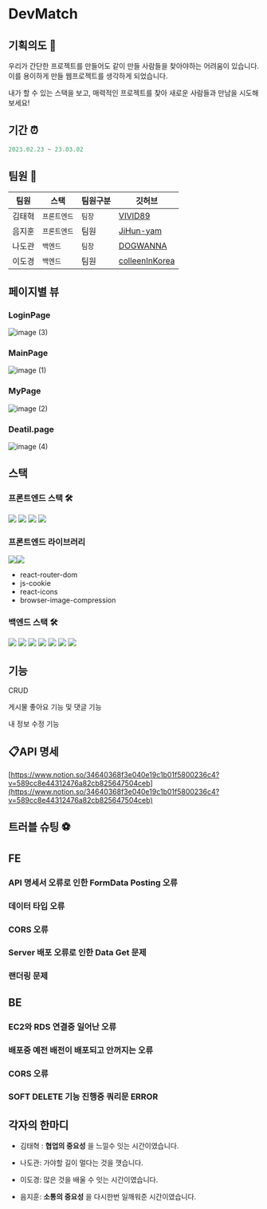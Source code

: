 # DevMatch 

## 기획의도 📖

우리가 간단한 프로젝트를 만들어도 같이 만들 사람들을 찾아야하는 어려움이 있습니다. 
이를 용이하게 만들 웹프로젝트를 생각하게 되었습니다. 

내가 할 수 있는 스택을 보고, 매력적인 프로젝트를 찾아 
새로운 사람들과 만남을 시도해 보세요! 

## 기간 ⏰

```js
2023.02.23 ~ 23.03.02 
```

## 팀원 👻



| 팀원   | 스택         | 팀원구분 | 깃허브       
| ------ | ------------ | -------- | ------------------------------------------- | 
| 김태혁 | `프론트엔드`  | `팀장`        | [VIVID89](https://github.com/VIVID89)           |
| 음지훈 | `프론트엔드`  | 팀원         | [JiHun-yam](https://github.com/JiHun-yam?tab=repositories)      | 
| 나도관 | `백엔드`        | `팀장`        | [DOGWANNA](https://github.com/DOGWANNA)   |     
| 이도경 | `백엔드`        | 팀원         | [colleenInKorea](https://github.com/colleenInKorea) |    


## 페이지별 뷰 

### LoginPage

![image (3)](https://user-images.githubusercontent.com/95469708/222407128-c47f399f-a436-465a-982b-c79efc60fd81.png)

### MainPage

![image (1)](https://user-images.githubusercontent.com/95469708/222407323-86f70226-54ce-478d-8810-3a922f62be65.png)

### MyPage


![image (2)](https://user-images.githubusercontent.com/95469708/222407404-69cc7ef0-0981-4394-a0ed-f9c18c38281e.png)

### Deatil.page

![image (4)](https://user-images.githubusercontent.com/95469708/222407232-fe8755d3-733f-4409-a55c-3dca7ba58f27.png)


## 스택 


### 프론트엔드 스택 🛠️

![](https://img.shields.io/badge/JavaScript-F7DF1E?style=for-the-badge&logo=JavaScript&logoColor=white)  ![](https://img.shields.io/badge/React-61DAFB?style=for-the-badge&logo=React&logoColor=white) ![](https://camo.githubusercontent.com/7528aeb46d42b9f649b4e10f9356b5efee80ed7bcc19e32b6fba9d476a3c0a23/68747470733a2f2f696d672e736869656c64732e696f2f62616467652f726561637471756572792d4646343135343f7374796c653d666f722d7468652d6261646765266c6f676f3d72656163747175657279266c6f676f436f6c6f723d7768697465) ![](https://camo.githubusercontent.com/fd0243cd3a19485c4f3e82eba48aa53c2b13c41bd87164fc77fa3498ec09d2bd/68747470733a2f2f696d672e736869656c64732e696f2f62616467652f616d617a6f6e73332d3536394133313f7374796c653d666f722d7468652d6261646765266c6f676f3d616d617a6f6e7333266c6f676f436f6c6f723d7768697465)



### 프론트엔드 라이브러리

![](https://img.shields.io/badge/Axios-5A29E4?style=for-the-badge&logo=Axios&logoColor=white)![](https://img.shields.io/badge/styledcomponents-DB7093?style=for-the-badge&logo=styledcomponents&logoColor=white)
- react-router-dom
- js-cookie
- react-icons
- browser-image-compression


### 백엔드 스택 🛠️
<div>
<img src="https://img.shields.io/badge/Java-cd0000?style=for-the-badge&logo=&logoColor=white">
<img src="https://img.shields.io/badge/spring-6DB33F?style=for-the-badge&logo=spring&logoColor=white">
<img src="https://img.shields.io/badge/spring boot-6DB33F?style=for-the-badge&logo=spring boot&logoColor=white">
<img src="https://img.shields.io/badge/MySQL-4479A1?style=for-the-badge&logo=MySQL&logoColor=white">
<img src="https://img.shields.io/badge/Amazon EC2-FF9900?style=for-the-badge&logo=Amazon EC2&logoColor=white">
<img src="https://img.shields.io/badge/Amazon S3-569A31?style=for-the-badge&logo=Amazon S3&logoColor=white">
<img src="https://img.shields.io/badge/Amazon RDS-527FFF?style=for-the-badge&logo=Amazon RDS&logoColor=white">
</div>

## 기능 

CRUD 

게시물 좋아요 기능 및 댓글 기능

내 정보 수정 기능 



 
## 📋**API 명세**
 

[https://www.notion.so/34640368f3e040e19c1b01f5800236c4?v=589cc8e44312476a82cb825647504ceb](https://www.notion.so/34640368f3e040e19c1b01f5800236c4?v=589cc8e44312476a82cb825647504ceb)



## 트러블 슈팅 ⚽️


## FE

### API 명세서 오류로 인한 FormData Posting 오류 
### 데이터 타입 오류
### CORS 오류
### Server 배포 오류로 인한 Data Get 문제
### 랜더링 문제 


## BE

### EC2와 RDS 연결중 일어난 오류
### 배포중 예전 배전이 배포되고 안꺼지는 오류
### CORS 오류
### SOFT DELETE 기능 진행중 쿼리문 ERROR



## 각자의 한마디 

- 김태혁 : **협업의 중요성** 을 느낄수 잇는 시간이였습니다.

- 나도관:  가야할 길이 멀다는 것을 꼇습니다.

- 이도경: 많은 것을 배울 수 잇는 시간이였습니다.

- 음지훈: **소통의 중요성** 을 다시한번 일깨워준 시간이였습니다.
